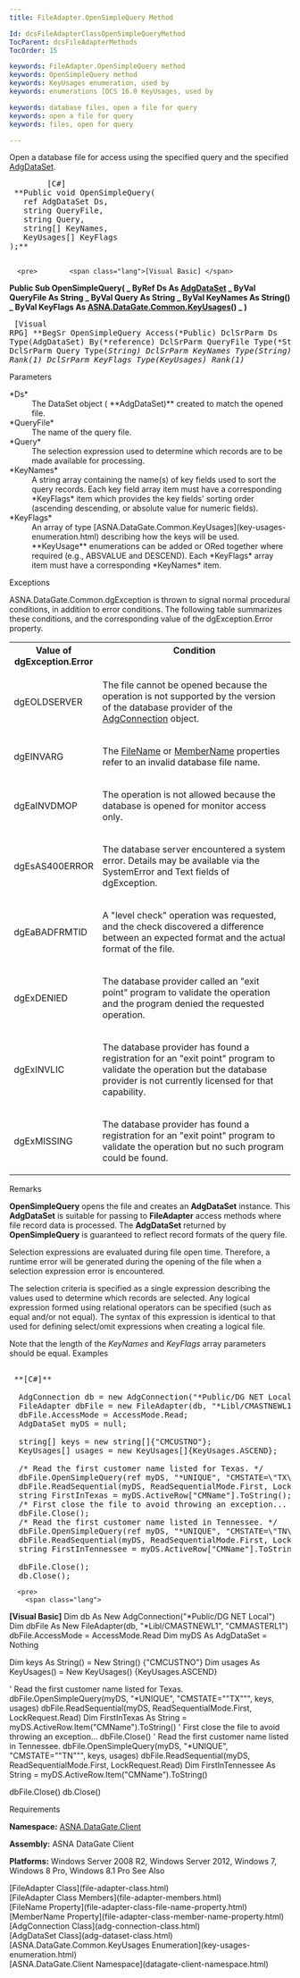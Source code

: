 ```yaml
---
title: FileAdapter.OpenSimpleQuery Method

Id: dcsFileAdapterClassOpenSimpleQueryMethod
TocParent: dcsFileAdapterMethods
TocOrder: 15

keywords: FileAdapter.OpenSimpleQuery method
keywords: OpenSimpleQuery method
keywords: KeyUsages enumeration, used by
keywords: enumerations [DCS 16.0 KeyUsages, used by

keywords: database files, open a file for query
keywords: open a file for query
keywords: files, open for query

---
```


Open a database file for access using the specified query and the specified [AdgDataSet](adg-dataset-class.html).
<pre>        <span class="lang">[C#]</span>
 **Public void OpenSimpleQuery(
   ref AdgDataSet Ds,
   string QueryFile,
   string Query,
   string[] KeyNames,
   KeyUsages[] KeyFlags
);** 
      </pre>
      <pre>        <span class="lang">[Visual Basic] </span>
 **Public Sub OpenSimpleQuery( _
   ByRef Ds As [AdgDataSet](adg-dataset-class.html) _
   ByVal QueryFile As String _
   ByVal Query As String _
   ByVal KeyNames As String() _
   ByVal KeyFlags As [ASNA.DataGate.Common.KeyUsages](key-usages-enumeration.html)() _
)** 
      </pre>
      <pre class="prettyprint">        <span class="lang">[Visual RPG]</span>
 **BegSr OpenSimpleQuery Access(*Public)
   DclSrParm Ds Type(AdgDataSet) By(*reference)
   DclSrParm QueryFile Type(*String)
   DclSrParm Query Type(*String)
   DclSrParm KeyNames Type(*String) Rank(1)
   DclSrParm KeyFlags Type(KeyUsages) Rank(1)** 
      </pre>

Parameters

<dl>
        <dt>
 *Ds* 
        </dt>
        <dd>The DataSet object ( **AdgDataSet)**  created to match the opened 
						file. </dd>
        <dt>
 *QueryFile* 
        </dt>
        <dd>		The name of the query file. </dd>
        <dt>
 *Query* 
        </dt>
        <dd>				The selection expression used to determine which records are to be made 
										available for processing. </dd>
        <dt>
 *KeyNames* 
        </dt>
        <dd>A string array containing the name(s) of key fields used to sort the query 
												records. Each key field array item must have a corresponding *KeyFlags*  item 
												which provides the key fields' sorting order (ascending descending, or absolute 
												value for numeric fields). </dd>
        <dt>
 *KeyFlags* 
        </dt>
        <dd>		An array of type [ASNA.DataGate.Common.KeyUsages](key-usages-enumeration.html)
														describing how the keys will be used. **KeyUsage**  enumerations 
														can be added or ORed together where required (e.g., ABSVALUE and DESCEND). Each *KeyFlags*  array item must have a corresponding *KeyNames*  item.
													</dd>
</dl>

Exceptions

ASNA.DataGate.Common.dgException is thrown to signal normal procedural conditions, in addition to error conditions. The following table summarizes these conditions, and the corresponding value of the dgException.Error property.
<table class="dtTABLE" id="Table5" style="border-spacing: 0px; x-cell-content-align: Top" cellspacing="0" x-use-null-cells="x-use-null-cells">
          <colgroup span="1">
            <col span="1" style="FONT-WEIGHT: bold; WIDTH: 20%" />
            <col span="1" style="WIDTH: 70%" />
          </colgroup>
          <tr valign="top">
            <th colspan="1" rowspan="1">
							Value of dgException.Error
						</th>
            <th colspan="1" rowspan="1">
							Condition
						</th>
          </tr>
          <tr>
            <td colspan="1" rowspan="1">

dgEOLDSERVER
</td>
            <td colspan="1" rowspan="1">

The file cannot be opened because the operation is not supported by the version of the database provider of the [AdgConnection](adg-connection-class.html) object.
</td>
          </tr>
          <tr>
            <td colspan="1" rowspan="1">

dgEINVARG
</td>
            <td colspan="1" rowspan="1">

The [FileName](file-adapter-class-file-name-property.html) or [ MemberName](file-adapter-class-member-name-property.html) properties refer to an invalid database file name.
</td>
          </tr>
          <tr>
            <td colspan="1" rowspan="1">

dgEaINVDMOP
</td>
            <td colspan="1" rowspan="1">

The operation is not allowed because the database is opened for monitor access only.
</td>
          </tr>
          <tr>
            <td colspan="1" rowspan="1">

dgEsAS400ERROR
</td>
            <td colspan="1" rowspan="1">

The database server encountered a system error. Details may be available via the SystemError and Text fields of dgException.
</td>
          </tr>
          <tr>
            <td colspan="1" rowspan="1">

dgEaBADFRMTID
</td>
            <td colspan="1" rowspan="1">

A "level check" operation was requested, and the check discovered a difference between an expected format and the actual format of the file.
</td>
          </tr>
          <tr>
            <td colspan="1" rowspan="1">

dgExDENIED
</td>
            <td colspan="1" rowspan="1">

The database provider called an "exit point" program to validate the operation and the program denied the requested operation.
</td>
          </tr>
          <tr>
            <td colspan="1" rowspan="1">

dgExINVLIC
</td>
            <td colspan="1" rowspan="1">

The database provider has found a registration for an "exit point" program to validate the operation but the database provider is not currently licensed for that capability.
</td>
          </tr>
          <tr>
            <td colspan="1" rowspan="1">

dgExMISSING
</td>
            <td colspan="1" rowspan="1">

The database provider has found a registration for an "exit point" program to validate the operation but no such program could be found.
</td>
          </tr>
</table>

Remarks

**OpenSimpleQuery** opens the file and creates an **AdgDataSet** instance. This **AdgDataSet** is suitable for passing to **FileAdapter** access methods where file record data is processed. The **AdgDataSet** returned by **OpenSimpleQuery** is guaranteed to reflect record formats of the query file.

Selection expressions are evaluated during file open time. Therefore, a runtime error will be generated during the opening of the file when a selection expression error is encountered.

The selection criteria is specified as a single expression describing the values used to determine which records are selected. Any logical expression formed using relational operators can be specified (such as equal and/or not equal). The syntax of this expression is identical to that used for defining select/omit expressions when creating a logical file. 

Note that the length of the <span> *KeyNames* </span> and <span> *KeyFlags* </span> array parameters should be equal.
Examples

<pre>
        <span class="lang">
 **[C#]** 
        </span>
  AdgConnection db = new AdgConnection("*Public/DG NET Local");
  FileAdapter dbFile = new FileAdapter(db, "*Libl/CMASTNEWL1", "CMMASTERL1");
  dbFile.AccessMode = AccessMode.Read; 
  AdgDataSet myDS = null;

  string[] keys = new string[]{"CMCUSTNO"};
  KeyUsages[] usages = new KeyUsages[]{KeyUsages.ASCEND};

  /* Read the first customer name listed for Texas. */
  dbFile.OpenSimpleQuery(ref myDS, "*UNIQUE", "CMSTATE=\"TX\"", keys, usages);
  dbFile.ReadSequential(myDS, ReadSequentialMode.First, LockRequest.Read);
  string FirstInTexas = myDS.ActiveRow["CMName"].ToString();
  /* First close the file to avoid throwing an exception... */
  dbFile.Close();
  /* Read the first customer name listed in Tennessee. */ 
  dbFile.OpenSimpleQuery(ref myDS, "*UNIQUE", "CMSTATE=\"TN\"", keys, usages);
  dbFile.ReadSequential(myDS, ReadSequentialMode.First, LockRequest.Read);
  string FirstInTennessee = myDS.ActiveRow["CMName"].ToString();

  dbFile.Close();
  db.Close();
</pre>
      <pre>
        <span class="lang">
 **[Visual Basic]** 
        </span>
  Dim db As New AdgConnection("*Public/DG NET Local")
  Dim dbFile As New FileAdapter(db, "*Libl/CMASTNEWL1", "CMMASTERL1")
  dbFile.AccessMode = AccessMode.Read
  Dim myDS As AdgDataSet = Nothing

  Dim keys As String() = New String() {"CMCUSTNO"}
  Dim usages As KeyUsages() = New KeyUsages() {KeyUsages.ASCEND}

  ' Read the first customer name listed for Texas. 
  dbFile.OpenSimpleQuery(myDS, "*UNIQUE", "CMSTATE=""TX""", keys, usages)
  dbFile.ReadSequential(myDS, ReadSequentialMode.First, LockRequest.Read)
  Dim FirstInTexas As String = myDS.ActiveRow.Item("CMName").ToString()
  ' First close the file to avoid throwing an exception... 
  dbFile.Close()
  ' Read the first customer name listed in Tennessee. 
  dbFile.OpenSimpleQuery(myDS, "*UNIQUE", "CMSTATE=""TN""", keys, usages)
  dbFile.ReadSequential(myDS, ReadSequentialMode.First, LockRequest.Read)
  Dim FirstInTennessee As String = myDS.ActiveRow.Item("CMName").ToString()

  dbFile.Close()
  db.Close()</pre>

Requirements

<span> **Namespace:** [ASNA.DataGate.Client](datagate-client-namespace.html) </span> 

<span> **Assembly:** ASNA DataGate Client</span> 

<span> **Platforms:** Windows Server 2008 R2, Windows Server 2012, Windows 7, Windows 8 Pro, Windows 8.1 Pro</span> 
See Also

<dl />
      [FileAdapter Class](file-adapter-class.html)
      <br />
      [FileAdapter Class Members](file-adapter-members.html)
      <br />
      [FileName Property](file-adapter-class-file-name-property.html)
      <br />
      [MemberName Property](file-adapter-class-member-name-property.html)
      <br />
      [AdgConnection Class](adg-connection-class.html)
      <br />
      [AdgDataSet Class](adg-dataset-class.html)
      <br />
      [ASNA.DataGate.Common.KeyUsages Enumeration](key-usages-enumeration.html)
      <br />
      [ASNA.DataGate.Client Namespace](datagate-client-namespace.html)

